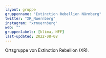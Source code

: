 ```yaml
---
layout: gruppe
gruppenname: "Extinction Rebellion Nürnberg"
twitter: "XR_Nuernberg"
instagram: "xrnuernberg"
web: ""
gruppenlabels: [klima, NFF]
last-updated: 2022-08-08
---
```


Ortsgruppe von Extinction Rebellion (XR).
